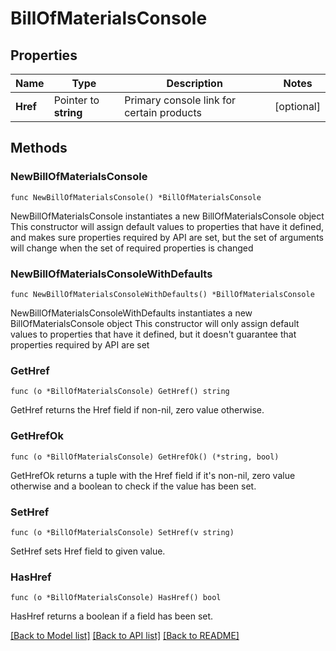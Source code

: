 # BillOfMaterialsConsole

## Properties

Name | Type | Description | Notes
------------ | ------------- | ------------- | -------------
**Href** | Pointer to **string** | Primary console link for certain products | [optional] 

## Methods

### NewBillOfMaterialsConsole

`func NewBillOfMaterialsConsole() *BillOfMaterialsConsole`

NewBillOfMaterialsConsole instantiates a new BillOfMaterialsConsole object
This constructor will assign default values to properties that have it defined,
and makes sure properties required by API are set, but the set of arguments
will change when the set of required properties is changed

### NewBillOfMaterialsConsoleWithDefaults

`func NewBillOfMaterialsConsoleWithDefaults() *BillOfMaterialsConsole`

NewBillOfMaterialsConsoleWithDefaults instantiates a new BillOfMaterialsConsole object
This constructor will only assign default values to properties that have it defined,
but it doesn't guarantee that properties required by API are set

### GetHref

`func (o *BillOfMaterialsConsole) GetHref() string`

GetHref returns the Href field if non-nil, zero value otherwise.

### GetHrefOk

`func (o *BillOfMaterialsConsole) GetHrefOk() (*string, bool)`

GetHrefOk returns a tuple with the Href field if it's non-nil, zero value otherwise
and a boolean to check if the value has been set.

### SetHref

`func (o *BillOfMaterialsConsole) SetHref(v string)`

SetHref sets Href field to given value.

### HasHref

`func (o *BillOfMaterialsConsole) HasHref() bool`

HasHref returns a boolean if a field has been set.


[[Back to Model list]](../README.md#documentation-for-models) [[Back to API list]](../README.md#documentation-for-api-endpoints) [[Back to README]](../README.md)


